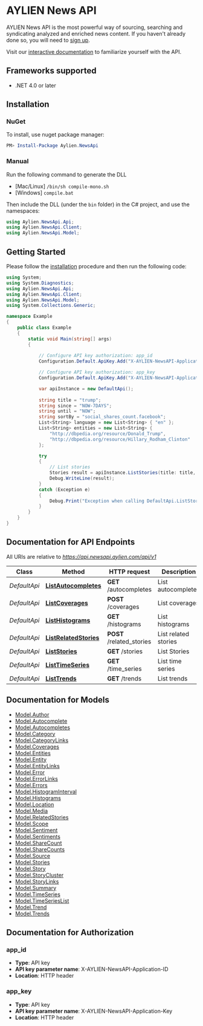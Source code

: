 # AYLIEN News API

AYLIEN News API is the most powerful way of sourcing, searching and syndicating analyzed and enriched news content. If you haven't already done so, you will need to [sign up](https://newsapi.aylien.com/signup).

Visit our [interactive documentation](https://newsapi.aylien.com/docs/interactive_doc) to familiarize yourself with the API.


## Frameworks supported
- .NET 4.0 or later

## Installation

### NuGet
To install, use nuget package manager:

```PowerShell
PM> Install-Package Aylien.NewsApi
```

### Manual
Run the following command to generate the DLL
- [Mac/Linux] `/bin/sh compile-mono.sh`
- [Windows] `compile.bat`

Then include the DLL (under the `bin` folder) in the C# project, and use the namespaces:
```csharp
using Aylien.NewsApi.Api;
using Aylien.NewsApi.Client;
using Aylien.NewsApi.Model;
```

## Getting Started
Please follow the [installation](#installation) procedure and then run the following code:

```csharp
using System;
using System.Diagnostics;
using Aylien.NewsApi.Api;
using Aylien.NewsApi.Client;
using Aylien.NewsApi.Model;
using System.Collections.Generic;

namespace Example
{
    public class Example
    {
        static void Main(string[] args)
        {
            
            // Configure API key authorization: app_id
            Configuration.Default.ApiKey.Add("X-AYLIEN-NewsAPI-Application-ID", "YOUR_APP_ID");

            // Configure API key authorization: app_key
            Configuration.Default.ApiKey.Add("X-AYLIEN-NewsAPI-Application-Key", "YOUR_APP_KEY");

            var apiInstance = new DefaultApi();
            
            string title = "trump";
            string since = "NOW-7DAYS";
            string until = "NOW";
            string sortBy = "social_shares_count.facebook";
            List<String> language = new List<String> { "en" };
            List<String> entities = new List<String> {
                "http://dbpedia.org/resource/Donald_Trump",
                "http://dbpedia.org/resource/Hillary_Rodham_Clinton"
            };

            try
            {
                // List stories
                Stories result = apiInstance.ListStories(title: title, publishedAtStart: since, publishedAtEnd: until, language: language, entitiesBodyLinksDbpedia: entities, sortBy: sortBy);
                Debug.WriteLine(result);
            }
            catch (Exception e)
            {
                Debug.Print("Exception when calling DefaultApi.ListStories: " + e.Message );
            }
        }
    }
}
```

## Documentation for API Endpoints

All URIs are relative to *https://api.newsapi.aylien.com/api/v1*

Class | Method | HTTP request | Description
------------ | ------------- | ------------- | -------------
*DefaultApi* | [**ListAutocompletes**](docs/DefaultApi.md#listautocompletes) | **GET** /autocompletes | List autocompletes
*DefaultApi* | [**ListCoverages**](docs/DefaultApi.md#listcoverages) | **POST** /coverages | List coverages
*DefaultApi* | [**ListHistograms**](docs/DefaultApi.md#listhistograms) | **GET** /histograms | List histograms
*DefaultApi* | [**ListRelatedStories**](docs/DefaultApi.md#listrelatedstories) | **POST** /related_stories | List related stories
*DefaultApi* | [**ListStories**](docs/DefaultApi.md#liststories) | **GET** /stories | List Stories
*DefaultApi* | [**ListTimeSeries**](docs/DefaultApi.md#listtimeseries) | **GET** /time_series | List time series
*DefaultApi* | [**ListTrends**](docs/DefaultApi.md#listtrends) | **GET** /trends | List trends


## Documentation for Models

 - [Model.Author](docs/Author.md)
 - [Model.Autocomplete](docs/Autocomplete.md)
 - [Model.Autocompletes](docs/Autocompletes.md)
 - [Model.Category](docs/Category.md)
 - [Model.CategoryLinks](docs/CategoryLinks.md)
 - [Model.Coverages](docs/Coverages.md)
 - [Model.Entities](docs/Entities.md)
 - [Model.Entity](docs/Entity.md)
 - [Model.EntityLinks](docs/EntityLinks.md)
 - [Model.Error](docs/Error.md)
 - [Model.ErrorLinks](docs/ErrorLinks.md)
 - [Model.Errors](docs/Errors.md)
 - [Model.HistogramInterval](docs/HistogramInterval.md)
 - [Model.Histograms](docs/Histograms.md)
 - [Model.Location](docs/Location.md)
 - [Model.Media](docs/Media.md)
 - [Model.RelatedStories](docs/RelatedStories.md)
 - [Model.Scope](docs/Scope.md)
 - [Model.Sentiment](docs/Sentiment.md)
 - [Model.Sentiments](docs/Sentiments.md)
 - [Model.ShareCount](docs/ShareCount.md)
 - [Model.ShareCounts](docs/ShareCounts.md)
 - [Model.Source](docs/Source.md)
 - [Model.Stories](docs/Stories.md)
 - [Model.Story](docs/Story.md)
 - [Model.StoryCluster](docs/StoryCluster.md)
 - [Model.StoryLinks](docs/StoryLinks.md)
 - [Model.Summary](docs/Summary.md)
 - [Model.TimeSeries](docs/TimeSeries.md)
 - [Model.TimeSeriesList](docs/TimeSeriesList.md)
 - [Model.Trend](docs/Trend.md)
 - [Model.Trends](docs/Trends.md)


## Documentation for Authorization

### app_id

- **Type**: API key
- **API key parameter name**: X-AYLIEN-NewsAPI-Application-ID
- **Location**: HTTP header

### app_key

- **Type**: API key
- **API key parameter name**: X-AYLIEN-NewsAPI-Application-Key
- **Location**: HTTP header
